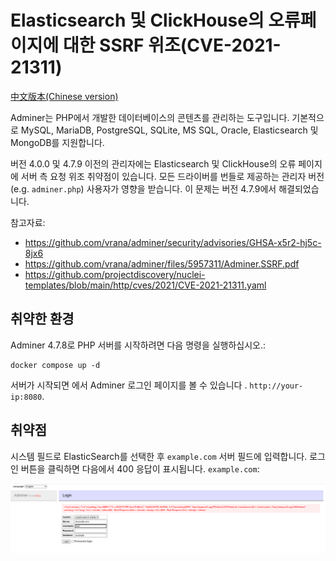 # Elasticsearch 및 ClickHouse의 오류페이지에 대한 SSRF 위조(CVE-2021-21311)

[中文版本(Chinese version)](README.zh-cn.md)

Adminer는 PHP에서 개발한 데이터베이스의 콘텐츠를 관리하는 도구입니다. 기본적으로 MySQL, MariaDB, PostgreSQL, SQLite, MS SQL, Oracle, Elasticsearch 및 MongoDB를 지원합니다.

버전 4.0.0 및 4.7.9 이전의 관리자에는 Elasticsearch 및 ClickHouse의 오류 페이지에 서버 측 요청 위조 취약점이 있습니다. 모든 드라이버를 번들로 제공하는 관리자 버전(e.g. `adminer.php`) 사용자가 영향을 받습니다. 이 문제는 버전 4.7.9에서 해결되었습니다.

참고자료:

- <https://github.com/vrana/adminer/security/advisories/GHSA-x5r2-hj5c-8jx6>
- <https://github.com/vrana/adminer/files/5957311/Adminer.SSRF.pdf>
- <https://github.com/projectdiscovery/nuclei-templates/blob/main/http/cves/2021/CVE-2021-21311.yaml>

## 취약한 환경

Adminer 4.7.8로 PHP 서버를 시작하려면 다음 명령을 실행하십시오.:

```
docker compose up -d
```

서버가 시작되면 에서 Adminer 로그인 페이지를 볼 수 있습니다 . `http://your-ip:8080`.

## 취약점

시스템 필드로 ElasticSearch를 선택한 후  `example.com` 서버 필드에 입력합니다. 로그인 버튼을 클릭하면 다음에서 400 응답이 표시됩니다. `example.com`:

![](1.png)
